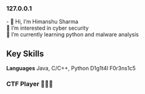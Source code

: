 <h3>127.0.0.1</h3>
- 👋 Hi, I’m Himanshu Sharma 
<br>👀 I’m interested in cyber security
<br> 🌱 I’m currently learning python and malware analysis
<br><!---- 💞️ I’m looking to collaborate on 
- 📫 How to reach me ...--->
<h2>Key Skills</h2>
<b>Languages</b> Java, C/C++, Python
D1g1t4l F0r3ns1c5
<h3>CTF Player 🕵🏻‍♂️</h3>
<br>
<!---
mrHSharma/mrHSharma is a ✨ special ✨ repository because its `README.md` (this file) appears on your GitHub profile.
You can click the Preview link to take a look at your changes.
--->
